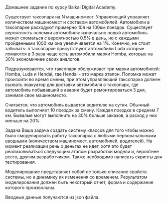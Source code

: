 Домашнее задание по курсу Baikal Digital Academy.

Существует таксопарк на N машиномест. Управляющий управляет количеством машиномест и составом автомобилей. 
Автомобили в таксопарке расходуют примерно 10л на 100км поездок.
Существует вероятность поломки автомобиля: изначально новый автомобиль может сломаться с вероятностью 0.5% в день, но с каждыми пройденными 1000 км она увеличивается на 1%.
Конечно, не стоит забывать:
в таксопарке присутствуют автомобили Luda которые ломаются в 3 раза чаще
есть автомобили марки Homba, которые на 30% экономичнее своих аналогов.

Подразумевается, что таксопарк обслуживает три марки автомобилей: Homba, Luda и Hendai, где Hendai - это марка эталон.
Поломка может произойти во время смены, при этом управляющий таксопарка должен вызвать эвакуатор для доставки автомобиля в таксопарк, где автомобиль побывавший в аварии будет ремонтироваться 3 дня, занимая свое машиноместо.

Считается, что автомобиль выдается водителю на сутки.
Обычный водитель выполняет 10 поездок за смену. Каждая поездка в среднем 7 км.
Бывалые могут выполнить на 30% больше заказов, а расход у них меньше на 20%.

Задача
Ваша задача создать систему классов для того чтобы можно было смоделировать работу таксопарка с любыми первоначальными вводными (количеством машиномест, автомобилей, водителей).
На момент реализации речь о деньгах не идет, хотя это будет реализовываться следующим этапом разработки модели и, вероятнее всего, другим разработчиком. Также необходимо написать скрипты для тестирования.

Моделирование представляет собой не только описание свойств системы, но и динамику их изменения со временем. Результатом моделирования должен быть некоторый отчет, форма и содержание которого произвольны.

Вводные данные получаются из json файла.
